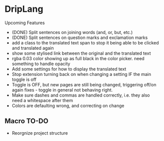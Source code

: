 # DripLang

Upcoming Features
- (DONE) Split sentences on joining words (and, or, but, etc.)
- (DONE) Split sentences on question marks and exclamation marks
- add a class to the translated text span to stop it being able to be clicked and translated again
- show some stylised link between the original and the translated text
- rgba 0.03 color showing up as full black in the color picker. need something to handle opacity
- Add some settings for how to display the translated text
- Stop extension turning back on when changing a setting IF the main toggle is off
- Toggle is OFF, but new pages are still being changed, triggering off/on again fixes - toggle in general not behaving right.
- Make sure dashes and commas are handled correctly, i.e. they also need a whitespace after them
- Colors are defaulting wrong, and correcting on change


## Macro TO-DO
- Reorgnize project structure